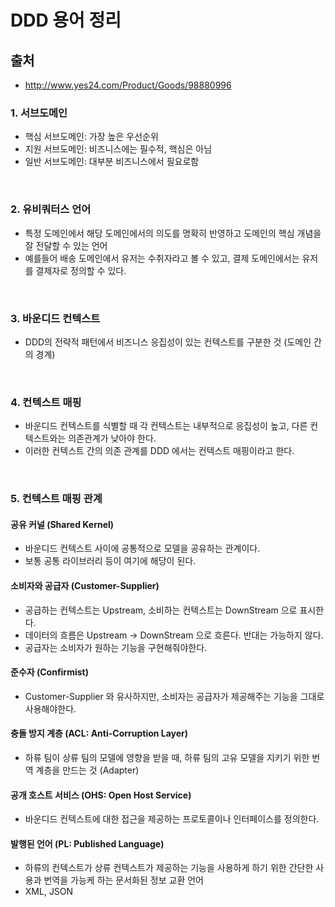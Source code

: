 # DDD 용어 정리
## 출처
- http://www.yes24.com/Product/Goods/98880996

### 1. 서브도메인
- 핵심 서브도메인: 가장 높은 우선순위
- 지원 서브도메인: 비즈니스에는 필수적, 핵심은 아님 
- 일반 서브도메인: 대부분 비즈니스에서 필요로함

<br>

### 2. 유비쿼터스 언어
- 특정 도메인에서 해당 도메인에서의 의도를 명확히 반영하고 도메인의 핵심 개념을 잘 전달할 수 있는 언어
- 예를들어 배송 도메인에서 유저는 수취자라고 볼 수 있고, 결제 도메인에서는 유저를 결제자로 정의할 수 있다.

<br>

### 3. 바운디드 컨텍스트
- DDD의 전략적 패턴에서 비즈니스 응집성이 있는 컨텍스트를 구분한 것 (도메인 간의 경계)

<br>

### 4. 컨텍스트 매핑
- 바운디드 컨텍스트를 식별할 때 각 컨텍스트는 내부적으로 응집성이 높고, 다른 컨텍스트와는 의존관계가 낮아야 한다.
- 이러한 컨텍스트 간의 의존 관계를 DDD 에서는 컨텍스트 매핑이라고 한다.

<br>

### 5. 컨텍스트 매핑 관계
#### 공유 커널 (Shared Kernel)
- 바운디드 컨텍스트 사이에 공통적으로 모델을 공유하는 관계이다.
- 보통 공통 라이브러리 등이 여기에 해당이 된다.

#### 소비자와 공급자 (Customer-Supplier)
- 공급하는 컨텍스트는 Upstream, 소비하는 컨텍스트는 DownStream 으로 표시한다.
- 데이터의 흐름은 Upstream -> DownStream 으로 흐른다. 반대는 가능하지 않다.
- 공급자는 소비자가 원하는 기능을 구현해줘야한다.

#### 준수자 (Confirmist)
- Customer-Supplier 와 유사하지만, 소비자는 공급자가 제공해주는 기능을 그대로 사용해야한다.

#### 충돌 방지 계층 (ACL: Anti-Corruption Layer)
- 하류 팀이 상류 팀의 모델에 영향을 받을 때, 하류 팀의 고유 모델을 지키기 위한 번역 계층을 만드는 것 (Adapter)

#### 공개 호스트 서비스 (OHS: Open Host Service)
- 바운디드 컨텍스트에 대한 접근을 제공하는 프로토콜이나 인터페이스를 정의한다.

#### 발행된 언어 (PL: Published Language)
- 하류의 컨텍스트가 상류 컨텍스트가 제공하는 기능을 사용하게 하기 위한 간단한 사용과 번역을 가능케 하는 문서화된 정보 교환 언어
- XML, JSON
